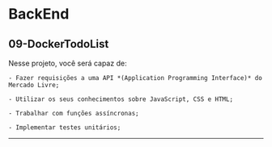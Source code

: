 # BackEnd


## 09-DockerTodoList
Nesse projeto, você será capaz de:

    - Fazer requisições a uma API *(Application Programming Interface)* do Mercado Livre;

    - Utilizar os seus conhecimentos sobre JavaScript, CSS e HTML;

    - Trabalhar com funções assíncronas;

    - Implementar testes unitários;
---
